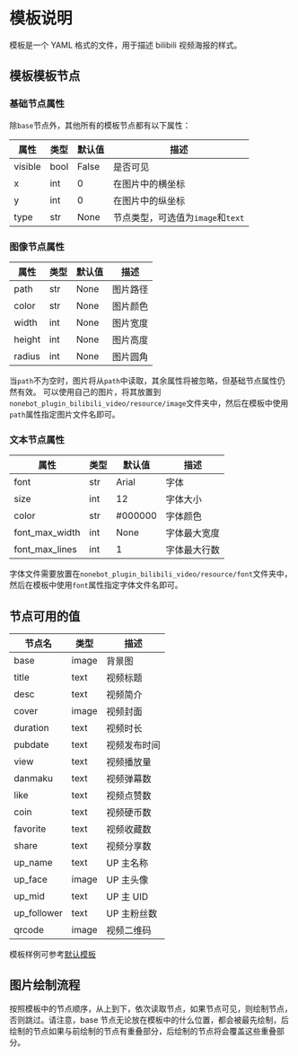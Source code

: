 # 模板说明

模板是一个 YAML 格式的文件，用于描述 bilibili 视频海报的样式。

## 模板模板节点

### 基础节点属性

除`base`节点外，其他所有的模板节点都有以下属性：

| 属性    | 类型 | 默认值 | 描述                              |
| ------- | ---- | ------ | --------------------------------- |
| visible | bool | False  | 是否可见                          |
| x       | int  | 0      | 在图片中的横坐标                  |
| y       | int  | 0      | 在图片中的纵坐标                  |
| type    | str  | None   | 节点类型，可选值为`image`和`text` |

### 图像节点属性

| 属性   | 类型 | 默认值 | 描述     |
| ------ | ---- | ------ | -------- |
| path   | str  | None   | 图片路径 |
| color  | str  | None   | 图片颜色 |
| width  | int  | None   | 图片宽度 |
| height | int  | None   | 图片高度 |
| radius | int  | None   | 图片圆角 |

当`path`不为空时，图片将从`path`中读取，其余属性将被忽略，但基础节点属性仍然有效。
可以使用自己的图片，将其放置到`nonebot_plugin_bilibili_video/resource/image`文件夹中，然后在模板中使用`path`属性指定图片文件名即可。

### 文本节点属性

| 属性           | 类型 | 默认值  | 描述         |
| -------------- | ---- | ------- | ------------ |
| font           | str  | Arial   | 字体         |
| size           | int  | 12      | 字体大小     |
| color          | str  | #000000 | 字体颜色     |
| font_max_width | int  | None    | 字体最大宽度 |
| font_max_lines | int  | 1       | 字体最大行数 |

字体文件需要放置在`nonebot_plugin_bilibili_video/resource/font`文件夹中，然后在模板中使用`font`属性指定字体文件名即可。

## 节点可用的值

| 节点名      | 类型  | 描述         |
| ----------- | ----- | ------------ |
| base        | image | 背景图       |
| title       | text  | 视频标题     |
| desc        | text  | 视频简介     |
| cover       | image | 视频封面     |
| duration    | text  | 视频时长     |
| pubdate     | text  | 视频发布时间 |
| view        | text  | 视频播放量   |
| danmaku     | text  | 视频弹幕数   |
| like        | text  | 视频点赞数   |
| coin        | text  | 视频硬币数   |
| favorite    | text  | 视频收藏数   |
| share       | text  | 视频分享数   |
| up_name     | text  | UP 主名称    |
| up_face     | image | UP 主头像    |
| up_mid      | text  | UP 主 UID    |
| up_follower | text  | UP 主粉丝数  |
| qrcode      | image | 视频二维码   |

模板样例可参考[默认模板](../nonebot_plugin_bilibili_viode/template/1.yaml)

## 图片绘制流程

按照模板中的节点顺序，从上到下，依次读取节点，如果节点可见，则绘制节点，否则跳过。请注意，base 节点无论放在模板中的什么位置，都会被最先绘制，后绘制的节点如果与前绘制的节点有重叠部分，后绘制的节点将会覆盖这些重叠部分。
